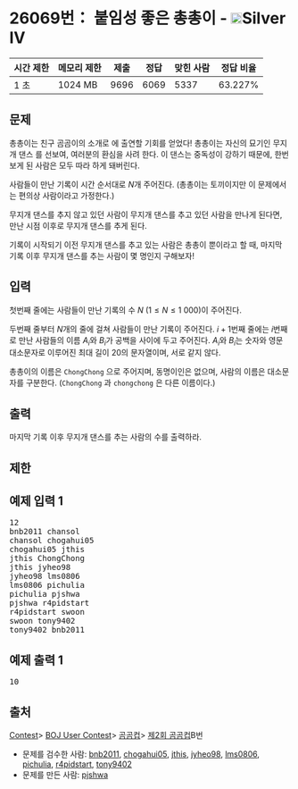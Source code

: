 # 26069번： 붙임성 좋은 총총이 - <img src="https://static.solved.ac/tier_small/7.svg" style="height:20px" />Silver IV


| 시간 제한 | 메모리 제한 | 제출 | 정답 | 맞힌 사람 | 정답 비율 |
| --- | --- | --- | --- | --- | --- |
| 1 초 | 1024 MB | 9696 | 6069 | 5337 | 63.227% |


## 문제



총총이는 친구 곰곰이의 소개로 에 출연할 기회를 얻었다!
총총이는 자신의 묘기인 무지개
댄스
를 선보여, 여러분의 환심을 사려 한다. 이 댄스는 중독성이 강하기 때문에, 한번 보게 된 사람은 모두 따라 하게 돼버린다.


사람들이 만난 기록이 시간 순서대로 $N$개 주어진다. (총총이는 토끼이지만 이 문제에서는 편의상 사람이라고 가정한다.)

무지개 댄스를 추지 않고 있던 사람이 무지개 댄스를 추고 있던 사람을 만나게 된다면, 만난 시점 이후로 무지개 댄스를 추게 된다.

기록이 시작되기 이전 무지개 댄스를 추고 있는 사람은 총총이 뿐이라고 할 때, 마지막 기록 이후 무지개 댄스를 추는 사람이 몇 명인지 구해보자!




## 입력


첫번째 줄에는 사람들이 만난 기록의 수 $N\ (1\le N\le 1\ 000)$이 주어진다.

두번째 줄부터 $N$개의 줄에 걸쳐 사람들이 만난 기록이 주어진다. $i + 1$번째 줄에는 $i$번째로 만난 사람들의 이름 $A_i$와 $B_i$가 공백을 사이에 두고 주어진다. $A_i$와 $B_i$는 숫자와 영문 대소문자로 이루어진 최대 길이 $20$의 문자열이며, 서로 같지 않다.

총총이의 이름은 <code>ChongChong</code>
으로 주어지며, 
동명이인은 없으며, 사람의 이름은 대소문자를 구분한다. (<code>ChongChong</code>
과 <code>chongchong</code>
은 다른 이름이다.)



## 출력


마지막 기록 이후 무지개 댄스를 추는 사람의 수를 출력하라.




## 제한




## 예제 입력 1


<pre>12
bnb2011 chansol
chansol chogahui05
chogahui05 jthis
jthis ChongChong
jthis jyheo98
jyheo98 lms0806
lms0806 pichulia
pichulia pjshwa
pjshwa r4pidstart
r4pidstart swoon
swoon tony9402
tony9402 bnb2011
</pre>


## 예제 출력 1


<pre>10
</pre>






## 출처


[Contest](/category/45)> [BOJ User Contest](/category/984)> [곰곰컵](/category/663)> [제2회 곰곰컵](/category/detail/3232)B번
- 문제를 검수한 사람: [bnb2011](/user/bnb2011), [chogahui05](/user/chogahui05), [jthis](/user/jthis), [jyheo98](/user/jyheo98), [lms0806](/user/lms0806), [pichulia](/user/pichulia), [r4pidstart](/user/r4pidstart), [tony9402](/user/tony9402)
- 문제를 만든 사람: [pjshwa](/user/pjshwa)




